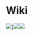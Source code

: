 # Wiki

![](https://img.shields.io/badge/SpringBoot-%202.7-green)]![](https://img.shields.io/badge/Vue-%203-green)![](https://img.shields.io/badge/Vue%20Cli-%204.5-green)
